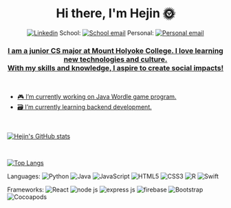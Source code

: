 # <div align="center"> Hi there, I'm Hejin 🌞 </div>

<div align="center">
  <a href="https://www.linkedin.com/in/hejin-jeong"><img src="https://img.shields.io/badge/-LinkedIn-blue?style=flat-round&logo=Linkedin&logoColor=white&link=https://www.linkedin.com/in/hejin-jeong" alt="Linkedin"></a>      School: <a href="mailto:jeong22h@mtholyoke.edu?"><img src="https://img.shields.io/badge/Gmail-d14836?style=flat-round&logo=Gmail&logoColor=white&link=mailto:jeong22h@mtholyoke.edu" alt="School email"></a>      Personal: <a href="mailto:pearlofthesea25@gmail.com?"><img src="https://img.shields.io/badge/Gmail-d14836?style=flat-round&logo=Gmail&logoColor=orange&link=mailto:pearlofthesea25@gmail.com" alt="Personal email"</a>

</div>

### <div align="center"> I am a junior CS major at Mount Holyoke College. I love learning new technologies and culture. <br /> With my skills and knowledge, I aspire to create social impacts! </div>

<br /> 

- 🎮 I’m currently working on Java Wordle game program.
- 🗃️ I’m currently learning backend development.

<br />

![Hejin's GitHub stats](https://github-readme-stats.vercel.app/api?username=hejin-jeong&show_icons=true&theme=tokyonight)

<br />

[![Top Langs](https://github-readme-stats.vercel.app/api/top-langs/?username=hejin-jeong)](https://github.com/hejin-jeong)




Languages: 
![Python](	https://img.shields.io/badge/Python-FFD43B?style=for-the-badge&logo=python&logoColor=blue)
![Java](https://img.shields.io/badge/Java-ED8B00?style=for-the-badge&logo=java&logoColor=white)
![JavaScript](	https://img.shields.io/badge/JavaScript-323330?style=for-the-badge&logo=javascript&logoColor=F7DF1E)
![HTML5](https://img.shields.io/badge/HTML5-E34F26?style=for-the-badge&logo=html5&logoColor=white)
![CSS3](https://img.shields.io/badge/CSS3-1572B6?style=for-the-badge&logo=css3&logoColor=white)
![R](https://img.shields.io/badge/R-276DC3?style=for-the-badge&logo=r&logoColor=white)
![Swift](https://img.shields.io/badge/Swift-FA7343?style=for-the-badge&logo=swift&logoColor=white)

Frameworks: 
![React](https://img.shields.io/badge/React-20232A?style=for-the-badge&logo=react&logoColor=61DAFB)
![node js](https://img.shields.io/badge/Node.js-339933?style=for-the-badge&logo=nodedotjs&logoColor=white)
![express js](https://img.shields.io/badge/Express.js-000000?style=for-the-badge&logo=express&logoColor=white)
![firebase](https://img.shields.io/badge/firebase-ffca28?style=for-the-badge&logo=firebase&logoColor=black)
![Bootstrap](https://img.shields.io/badge/Bootstrap-563D7C?style=for-the-badge&logo=bootstrap&logoColor=white)
![Cocoapods](https://img.shields.io/badge/cocoapods-FA2A02?style=for-the-badge&logo=cocoapods&logoColor=white)





<!--
**hejin-jeong/hejin-jeong** is a ✨ _special_ ✨ repository because its `README.md` (this file) appears on your GitHub profile.

Here are some ideas to get you started:

- 🔭 I’m currently working on ...
- 🌱 I’m currently learning ...
- 👯 I’m looking to collaborate on ...
- 🤔 I’m looking for help with ...
- 💬 Ask me about ...
- 📫 How to reach me: ...
- 😄 Pronouns: ...
- ⚡ Fun fact: ...
-->
